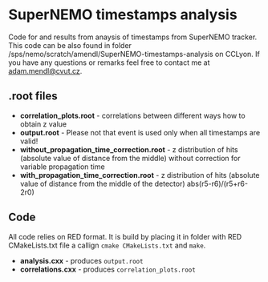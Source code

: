# SuperNEMO timestamps analysis
Code for and results from anaysis of timestamps from SuperNEMO tracker.
This code can be also found in folder /sps/nemo/scratch/amendl/SuperNEMO-timestamps-analysis on CCLyon.
If you have any questions or remarks feel free to contact me at [adam.mendl@cvut.cz](mailto:adam.mendl@cvut.cz).
## .root files
 - **correlation_plots.root** - correlations between different ways how to obtain z value
 - **output.root** - Please not that event is used only when all timestamps are valid!
 - **without_propagation_time_correction.root** - z distribution of hits (absolute value of distance from the middle) without correction for variable propagation time
 - **with_propagation_time_correction.root** - z distribution of hits (absolute value of distance from the middle of the detector) abs(r5-r6)/(r5+r6-2r0)
## Code
All code relies on RED format. It is build by placing it in folder with RED CMakeLists.txt file a callign ``cmake CMakeLists.txt`` and ``make``.
 - **analysis.cxx** - produces ``output.root``
 - **correlations.cxx** - produces ``correlation_plots.root``
